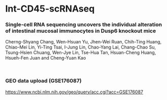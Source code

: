 # Int-CD45-scRNAseq

### Single-cell RNA sequencing uncovers the individual alteration of intestinal mucosal immunocytes in Dusp6 knockout mice
Cherng-Shyang Chang, Wen-Hsuan Yu, Jhen-Wei Ruan, Chih-Ting Huang, Chiao-Mei Lin, Yi-Ting Tsai, I-Jung Lin, Chao-Yang Lai, Chang-Chao Su, Tsung-Hsien Chuang, Wen-Jye Lin, Tse-Hua Tan, Hsuan-Cheng Huang, Hsueh-Fen Juan and Cheng-Yuan Kao

<br>

### GEO data upload (GSE176087)
https://www.ncbi.nlm.nih.gov/geo/query/acc.cgi?acc=GSE176087
